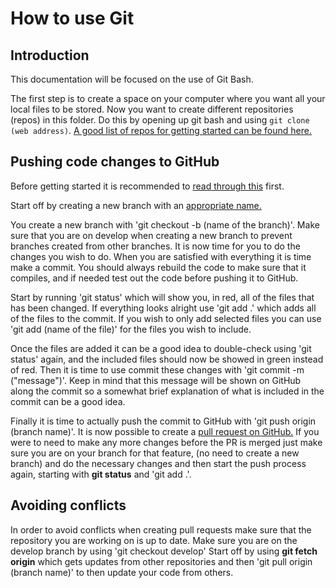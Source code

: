 # How to use Git

## Introduction

This documentation will be focused on the use of Git Bash.

The first step is to create a space on your computer where you want all your local files to be stored. Now you want to create different repositories (repos) in this folder. Do this by opening up git bash and using `git clone (web address)`. [A good list of repos for getting started can be found here.](https://bhom.xyz/documentation/Contributing/Getting-started-for-developers/)

## Pushing code changes to GitHub

Before getting started it is recommended to [read through this](https://docs.github.com/en/get-started/quickstart/github-flow) first.

Start off by creating a new branch with an [appropriate name.](https://bhom.xyz/documentation/Development/Best%20practices/Branching-Strategy/)

You create a new branch with 'git checkout -b (name of the branch)'. Make sure that you are on develop when creating a new branch to prevent branches created from other branches. 
It is now time for you to do the changes you wish to do. When you are satisfied with everything it is time make a commit. You should always rebuild the code to make sure that it compiles, and if needed test out the code before pushing it to GitHub. 

Start by running 'git status' which will show you, in red, all of the files that has been changed. If everything looks alright use 'git add .' which adds all of the files to the commit. If you wish to only add selected files you can use 'git add (name of the file)' for the files you wish to include. 

Once the files are added it can be a good idea to double-check using 'git status' again, and the included files should now be showed in green instead of red.
Then it is time to use commit these changes with 'git commit -m ("message")'. Keep in mind that this message will be shown on GitHub along the commit so a somewhat brief explanation of what is included in the commit can be a good idea.

Finally it is time to actually push the commit to GitHub with 'git push origin (branch name)'. It is now possible to create a [pull request on GitHub.](https://bhom.xyz/documentation/Contributing/Pull-Requests/)	
If you were to need to make any more changes before the PR is merged just make sure you are on your branch for that feature, (no need to create a new branch) and do the necessary changes and then  start the push process again, starting with **git status** and 'git add .'. 
  

## Avoiding conflicts

In order to avoid conflicts when creating pull requests make sure that the repository you are working on is up to date. 
Make sure you are on the develop branch by using 'git checkout develop'
Start off by using **git fetch origin** which gets updates from other repositories and then 'git pull origin (branch name)' to then update your code from others.

